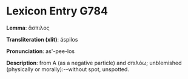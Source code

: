 # Lexicon Entry G784

**Lemma**: ἄσπιλος

**Transliteration (xlit)**: áspilos

**Pronunciation**: as'-pee-los

**Description**:
from Α (as a negative particle) and σπιλόω; unblemished (physically or morally):--without spot, unspotted.
